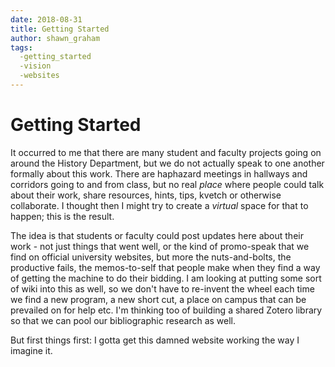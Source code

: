 ```yaml
---
date: 2018-08-31
title: Getting Started
author: shawn_graham
tags:
  -getting_started
  -vision
  -websites
---
```


# Getting Started

It occurred to me that there are many student and faculty projects going on around the History Department, but we do not actually speak to one another formally about this work. There are haphazard meetings in hallways and corridors going to and from class, but no real _place_ where people could talk about their work, share resources, hints, tips, kvetch or otherwise collaborate. I thought then I might try to create a _virtual_ space for that to happen; this is the result.

The idea is that students or faculty could post updates here about their work - not just things that went well, or the kind of promo-speak that we find on official university websites, but more the nuts-and-bolts, the productive fails, the memos-to-self that people make when they find a way of getting the machine to do their bidding. I am looking at putting some sort of wiki into this as well, so we don't have to re-invent the wheel each time we find a new program, a new short cut, a place on campus that can be prevailed on for help etc. I'm thinking too of building a shared Zotero library so that we can pool our bibliographic research as well.

But first things first: I gotta get this damned website working the way I imagine it.
